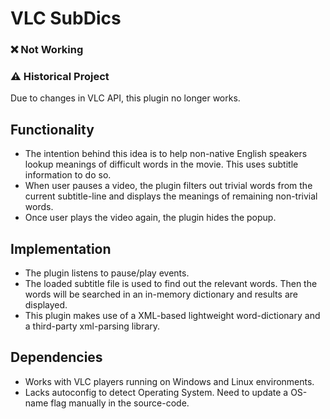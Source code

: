 # VLC SubDics

### :x: Not Working
### :warning: Historical Project
Due to changes in VLC API, this plugin no longer works.

## Functionality
- The intention behind this idea is to help non-native English speakers lookup meanings of difficult words in the movie. This uses subtitle information to do so.
- When user pauses a video, the plugin filters out trivial words from the current subtitle-line and displays the meanings of remaining non-trivial words.
- Once user plays the video again, the plugin hides the popup.

## Implementation 
- The plugin listens to pause/play events.
- The loaded subtitle file is used to find out the relevant words. Then the words will be searched in an in-memory dictionary and results are displayed.
- This plugin makes use of a XML-based lightweight word-dictionary and a third-party xml-parsing library.

## Dependencies
- Works with VLC players running on Windows and Linux environments.
- Lacks autoconfig to detect Operating System. Need to update a OS-name flag manually in the source-code. 
